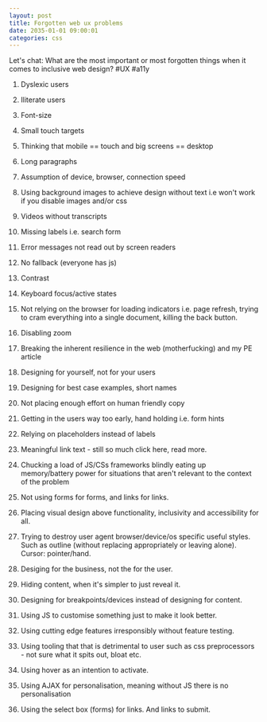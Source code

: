 ```yaml
---
layout: post
title: Forgotten web ux problems
date: 2035-01-01 09:00:01
categories: css
---
```


Let's chat: What are the most important or most forgotten things when it comes to inclusive web design? #UX #a11y

1. Dyslexic users

2. Iliterate users

3. Font-size

4. Small touch targets

5. Thinking that mobile == touch and big screens == desktop

6. Long paragraphs

7. Assumption of device, browser, connection speed

8. Using background images to achieve design without text i.e won't work if you disable images and/or css

9. Videos without transcripts

10. Missing labels i.e. search form

11. Error messages not read out by screen readers

12. No fallback (everyone has js)

13. Contrast

14. Keyboard focus/active states

15. Not relying on the browser for loading indicators i.e. page refresh, trying to cram everything into a single document, killing the back button.

16. Disabling zoom

17. Breaking the inherent resilience in the web (motherfucking) and my PE article

18. Designing for yourself, not for your users

19. Designing for best case examples, short names

20. Not placing enough effort on human friendly copy

21. Getting in the users way too early, hand holding i.e. form hints

22. Relying on placeholders instead of labels

23. Meaningful link text - still so much click here, read more.

24. Chucking a load of JS/CSs frameworks blindly eating up memory/battery power for situations that aren't relevant to the context of the problem

25. Not using forms for forms, and links for links.

26. Placing visual design above functionality, inclusivity and accessibility for all.

27. Trying to destroy user agent browser/device/os specific useful styles. Such as outline (without replacing appropriately or leaving alone). Cursor: pointer/hand.

28. Desiging for the business, not the for the user.

29. Hiding content, when it's simpler to just reveal it.

30. Designing for breakpoints/devices instead of designing for content.

31. Using JS to customise something just to make it look better.

32. Using cutting edge features irresponsibly without feature testing.

33. Using tooling that that is detrimental to user such as css preprocessors - not sure what it spits out, bloat etc.

34. Using hover as an intention to activate.

35. Using AJAX for personalisation, meaning without JS there is no personalisation

36. Using the select box (forms) for links. And links to submit.

